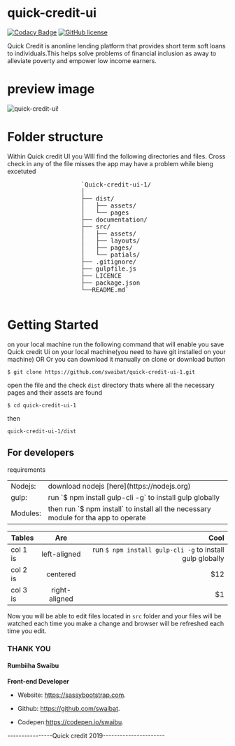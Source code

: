 # quick-credit-ui

[![Codacy Badge](https://api.codacy.com/project/badge/Grade/ce427c86332745ec83592d61114ba94f)](https://app.codacy.com/app/swaibat/quick-credit-ui?utm_source=github.com&utm_medium=referral&utm_content=swaibat/quick-credit-ui&utm_campaign=Badge_Grade_Dashboard)
[![GitHub license](https://img.shields.io/badge/license-MIT-blue.svg)](https://github.com/swaibat/sassadminlite/blob/master/LICENSE)

Quick Credit is anonline lending platform that provides short term soft loans to individuals.This helps solve problems of financial inclusion as away to alleviate poverty and empower low income earners.
# preview image
![quick-credit-ui!](https://sassybootstrap.com/external/quick%20credit%20preview1%20copy.png "quick-credit-ui")

# Folder structure

Within Quick credit UI you WIll find the following directories and files. Cross check in any of the file misses the app may have a problem while bieng excetuted

<pre>                    `Quick-credit-ui-1/
                    │
                    ├── dist/
                    │   ├── assets/
                    │   └── pages
                    ├── documentation/
                    ├── src/
                    │   ├── assets/
                    │   ├── layouts/
                    │   ├── pages/
                    │   └── patials/
                    ├── .gitignore/
                    ├── gulpfile.js
                    ├── LICENCE
                    ├── package.json
                    └──README.md` 
                </pre>

# Getting Started

on your local machine run the following command that will enable you save Quick credit Ui on your local machine(you need to have git installed on your machine) OR Or you can download it manually on clone or download button

`$ git clone https://github.com/swaibat/quick-credit-ui-1.git`

open the file and the check `dist` directory thats where all the necessary pages and their assets are found

`$ cd quick-credit-ui-1`

then

`quick-credit-ui-1/dist`

## For developers

requirements

<table>

<tbody>

<tr>

<td>Nodejs:</td>

<td>download nodejs [here](https://nodejs.org)</td>

</tr>

<tr>

<td>gulp:</td>

<td>run `$ npm install gulp-cli -g` to install gulp globally</td>

</tr>

<tr>

<td>Modules:</td>

<td>then run `$ npm install` to install all the necessary module for tha app to operate</td>

</tr>

</tbody>

</table>

| Tables   |      Are      |  Cool |
|----------|:-------------:|------:|
| col 1 is |  left-aligned | run `$ npm install gulp-cli -g` to install gulp globally|
| col 2 is |    centered   |   $12 |
| col 3 is | right-aligned |    $1 |
Now you will be able to edit files located in `src` folder and your files will be watched each time you make a change and browser will be refreshed each time you edit.

### THANK YOU

#### Rumbiiha Swaibu

**Front-end Developer** 
- Website: https://sassybootstrap.com.

- Github: https://github.com/swaibat.

- Codepen:https://codepen.io/swaibu.

----------------Quick credit 2019----------------------
